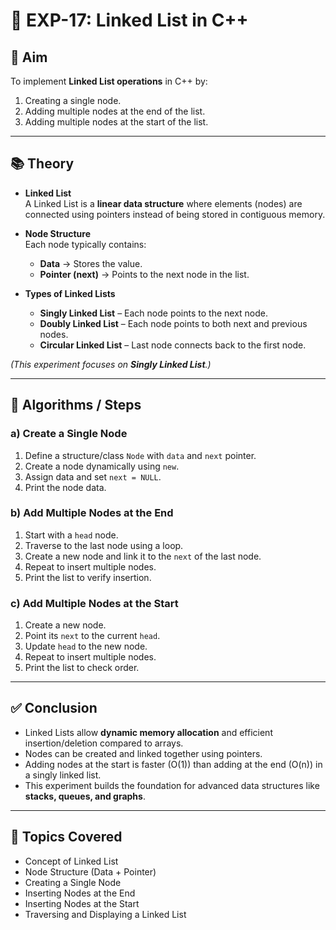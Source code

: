 # 🔗 EXP-17: Linked List in C++

## 🎯 Aim

To implement **Linked List operations** in C++ by:  
1. Creating a single node.  
2. Adding multiple nodes at the end of the list.  
3. Adding multiple nodes at the start of the list.  

---

## 📚 Theory

- **Linked List**  
  A Linked List is a **linear data structure** where elements (nodes) are connected using pointers instead of being stored in contiguous memory.  

- **Node Structure**  
  Each node typically contains:  
  - **Data** → Stores the value.  
  - **Pointer (next)** → Points to the next node in the list.  

- **Types of Linked Lists**  
  - **Singly Linked List** – Each node points to the next node.  
  - **Doubly Linked List** – Each node points to both next and previous nodes.  
  - **Circular Linked List** – Last node connects back to the first node.  

*(This experiment focuses on **Singly Linked List**.)*  

---

## 🧮 Algorithms / Steps

### a) **Create a Single Node**
1. Define a structure/class `Node` with `data` and `next` pointer.  
2. Create a node dynamically using `new`.  
3. Assign data and set `next = NULL`.  
4. Print the node data.  

### b) **Add Multiple Nodes at the End**
1. Start with a `head` node.  
2. Traverse to the last node using a loop.  
3. Create a new node and link it to the `next` of the last node.  
4. Repeat to insert multiple nodes.  
5. Print the list to verify insertion.  

### c) **Add Multiple Nodes at the Start**
1. Create a new node.  
2. Point its `next` to the current `head`.  
3. Update `head` to the new node.  
4. Repeat to insert multiple nodes.  
5. Print the list to check order.  

---

## ✅ Conclusion

- Linked Lists allow **dynamic memory allocation** and efficient insertion/deletion compared to arrays.  
- Nodes can be created and linked together using pointers.  
- Adding nodes at the start is faster (O(1)) than adding at the end (O(n)) in a singly linked list.  
- This experiment builds the foundation for advanced data structures like **stacks, queues, and graphs**.  

---

## 🧵 Topics Covered

- Concept of Linked List  
- Node Structure (Data + Pointer)  
- Creating a Single Node  
- Inserting Nodes at the End  
- Inserting Nodes at the Start  
- Traversing and Displaying a Linked List  
